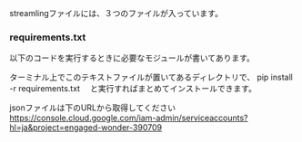 streamlingファイルには、３つのファイルが入っています。

<h3>requirements.txt</h3>
以下のコードを実行するときに必要なモジュールが書いてあります。

ターミナル上でこのテキストファイルが置いてあるディレクトリで、</n>
pip install -r requirements.txt　
と実行すればまとめてインストールできます。

jsonファイルは下のURLから取得してください
https://console.cloud.google.com/iam-admin/serviceaccounts?hl=ja&project=engaged-wonder-390709
